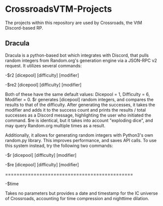 # CrossroadsVTM-Projects
The projects within this repository are used by Crossroads, the VtM Discord-based RP.
## Dracula
Dracula is a python-based bot which integrates with Discord, that pulls random integers from Random.org's generation engine via a JSON-RPC v2 request.
It utilizes several commands:

-$r2 [dicepool] [difficulty] [modifier]

-$re2 [dicepool] [difficulty] [modifier]

Both of these have the same default values: Dicepool = 1, Difficulty = 6, Modifier = 0. $r generates [dicepool] random integers, and
compares the results to that of the difficulty. After generating the successes, it takes the modifier and adds it to the success count
and prints the results / total successes as a Discord message, highlighting the user who initiated the command. $re is identical, but
it takes into account "exploding dice", and may query Random.org multiple times as a result. 

Additionally, it allows for generating random integers with Python3's own random.py library. This improves performance, and saves API calls. To use this system instead, try the following two commands:

-$r [dicepool] [difficulty] [modifier]

-$re [dicepool] [difficulty] [modifier]

=============================================

-$time

Takes no parameters but provides a date and timestamp for the IC universe of Crossroads, accounting for time compression and nighttime dilation.
